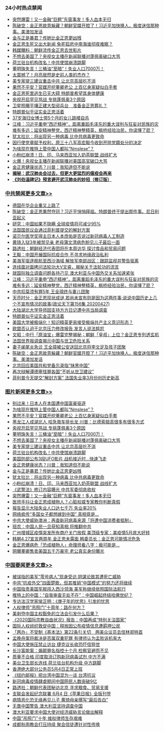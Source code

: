 <div class="catlist">
<h3>24小时热点禁闻</h3>
<ul>
<li><a href="https://github.com/fqnews/bnews/blob/master/topimagenews/20200428/1320409.md">突然爆雷！又一金融“巨鳄”东窗事发！多人血本无归</a></li>
<li><a href="https://github.com/fqnews/bnews/blob/master/cbnews/20200428/1320358.md">陈破空：金正恩故意躲藏？朝鲜官媒开腔了！习近平加快换人，极度迷信那种事。美澳加发话 </a></li>
<li><a href="https://github.com/fqnews/bnews/blob/master/topimagenews/20200428/1320448.md">金与正是暴君？传她比金正恩更凶残</a></li>
<li><a href="https://github.com/fqnews/bnews/blob/master/baitai/20200428/1320423.md">金正恩生死又出大新闻 兔死狐悲中南海谁彻夜难眠？</a></li>
<li><a href="https://github.com/fqnews/bnews/blob/master/comments/20200428/1320573.md">韩媒曝料：朝鲜流传金正恩去世影片</a></li>
<li><a href="https://github.com/fqnews/bnews/blob/master/topimagenews/20200428/1320510.md">不想去美国了？央视女主播在新闻联播对蓬佩奥破口大骂</a></li>
<li><a href="https://github.com/fqnews/bnews/blob/master/topimagenews/20200428/1320494.md">荷兰驻台机构改名！中共使馆崩溃跳脚</a></li>
<li><a href="https://github.com/fqnews/bnews/blob/master/topimagenews/20200428/1320511.md">董明珠失言！三桶油“至暗”！失业人口7000万！</a></li>
<li><a href="https://github.com/fqnews/bnews/blob/master/comments/20200428/1320364.md">太震撼了！月亮居然是史前人类的杰作？</a></li>
<li><a href="https://github.com/fqnews/bnews/blob/master/topimagenews/20200428/1320505.md">美专家提三建议重击中共 让北京高层吃不消</a></li>
<li><a href="https://github.com/fqnews/bnews/blob/master/topimagenews/20200428/1320628.md">果然不平安？官媒开挖董卿老公 上百亿身家疑似白手套</a></li>
<li><a href="https://github.com/fqnews/bnews/blob/master/headline/20200428/1320558.md">金正恩死里逃生已无大碍   特朗普希望其身体健康</a></li>
<li><a href="https://github.com/fqnews/bnews/blob/master/topimagenews/20200428/1320537.md">央视开启罕见骂战 专挑蓬佩奥3个原因</a></li>
<li><a href="https://github.com/fqnews/bnews/blob/master/headline/20200428/1320553.md">卫星照曝平壤正建大型阅兵台　准备金正恩葬礼？</a></li>
<li><a href="https://github.com/fqnews/bnews/blob/master/cbnews/20200428/1320397.md">特朗普似乎证实金正恩活着</a></li>
<li><a href="https://github.com/fqnews/bnews/blob/master/baitai/20200428/1320447.md">37岁海归女博士带5个月的女儿跳楼自杀</a></li>
<li><a href="https://github.com/fqnews/bnews/blob/master/cbnews/20200428/1320462.md">江峰：习近平重申“西迁精神”，距离重蹈毛泽东的重大误判与狂妄对民族的灾难有多远；延安精神整党，西迁精神整精英，枫桥经验治民，你读懂了麽？</a></li>
<li><a href="https://github.com/fqnews/bnews/blob/master/topimagenews/20200428/1320417.md">犹太拉比：将出现另一种病毒 比中共病毒更致命</a></li>
<li><a href="https://github.com/fqnews/bnews/blob/master/weiquan/20200428/1320554.md">因行使党章赋予权利&#65292;原三十八军高宏毅今收到开除党籍处分的决定</a></li>
<li><a href="https://github.com/fqnews/bnews/blob/master/topimagenews/20200428/1320629.md">为啥现在推特上管中国人都叫“Nmslese”？</a></li>
<li><a href="https://github.com/fqnews/bnews/blob/master/topimagenews/20200428/1320416.md">小粉红崩溃！日、印、马来西亚加入奶茶联盟 战线扩大</a></li>
<li><a href="https://github.com/fqnews/bnews/blob/master/comments/20200428/1320466.md">火爆！央视女主播在新闻联播对美国高官破口大骂</a></li>
<li><a href="https://github.com/fqnews/bnews/blob/master/topimagenews/20200428/1320449.md">金正恩健康状态？川普：我知道但不能说</a></li>
<li><b><a href="https://github.com/fqnews/bnews/blob/master/comments/20200211/1275071.md" target="_blank">揭秘：武汉肺炎会过去，但更大更猛烈的瘟疫会再来</a></b></li>
<li><b><a href="https://github.com/fqnews/bnews/blob/master/comments/20200207/1272816.md" target="_blank">《刘伯温碑记》预言避开武汉肺炎的妙招（修订版）</a></b></li>
</ul>
</div>

<div class="catlist">
<h3><a href="https://github.com/fqnews/bnews/blob/master/cbnews/" target="_blank">中共禁闻</a><span><a href="https://github.com/fqnews/bnews/blob/master/cbnews/" target="_blank" rel="nofollow">更多文章>></a></span></h3>
<ul>
<li><a href="https://github.com/fqnews/bnews/blob/master/cbnews/20200429/1320746.md" target="_blank">德国在华企业重又上路了</a></li>
<li><a href="https://github.com/fqnews/bnews/blob/master/cbnews/20200429/1320744.md" target="_blank">陈破空：金正恩果然夺冠？习近平悄悄拜祖。特朗普终于提出那件事。尼日利亚起义</a></li>
<li><a href="https://github.com/fqnews/bnews/blob/master/cbnews/20200429/1320740.md" target="_blank">研究：中国如果不隐瞒 全球疫情将可减少95%</a></li>
<li><a href="https://github.com/fqnews/bnews/blob/master/cbnews/20200429/1320739.md" target="_blank">法国国民议会通过菲利普提交的解封方案</a></li>
<li><a href="https://github.com/fqnews/bnews/blob/master/cbnews/20200429/1320734.md" target="_blank">诺贝尔医学奖得主日本人本庶佑是否说过新冠病毒人工制造</a></li>
<li><a href="https://github.com/fqnews/bnews/blob/master/cbnews/20200429/1320727.md" target="_blank">黄琦入狱3年被禁见亲 老母蒲文清病危盼见儿子最后一面</a></li>
<li><a href="https://github.com/fqnews/bnews/blob/master/cbnews/20200429/1320693.md" target="_blank">路透社：朝鲜经济代表团将在本周访华 探讨食品和贸易问题</a></li>
<li><a href="https://github.com/fqnews/bnews/blob/master/cbnews/20200428/1320682.md" target="_blank">王毅：中国开展国际抗疫合作 不寻求地缘政治私利</a></li>
<li><a href="https://github.com/fqnews/bnews/blob/master/cbnews/20200428/1320676.md" target="_blank">美海军驱逐舰航至西沙海域 解放军南部战区：跟踪监视并警告驱离</a></li>
<li><a href="https://github.com/fqnews/bnews/blob/master/cbnews/20200428/1320623.md" target="_blank">连线面对面拷问法轮功大V文睿，揭秘关于法轮功的流言</a></li>
<li><a href="https://github.com/fqnews/bnews/blob/master/cbnews/20200428/1320614.md" target="_blank">就国际独立调查问题各持己见 澳大利亚与中国外交关系加速紧张</a></li>
<li><a href="https://github.com/fqnews/bnews/blob/master/cbnews/20200428/1320462.md" target="_blank">江峰：习近平重申“西迁精神”，距离重蹈毛泽东的重大误判与狂妄对民族的灾难有多远；延安精神整党，西迁精神整精英，枫桥经验治民，你读懂了麽？</a></li>
<li><a href="https://github.com/fqnews/bnews/blob/master/cbnews/20200428/1320451.md" target="_blank">中共扣莫须有罪5年 王全璋终与妻儿团聚</a></li>
<li><a href="https://github.com/fqnews/bnews/blob/master/cbnews/20200428/1320413.md" target="_blank">天亮时分：金正恩现状成谜,若尚未宣布则是因为这两件事;说说中国历史上几个不宣布情况的故事(政论天下第156集 20200427)</a></li>
<li><a href="https://github.com/fqnews/bnews/blob/master/cbnews/20200428/1320407.md" target="_blank">大陆湖北大学导师因支持方方日记遭中共当局调查</a></li>
<li><a href="https://github.com/fqnews/bnews/blob/master/cbnews/20200428/1320397.md" target="_blank">特朗普似乎证实金正恩活着</a></li>
<li><a href="https://github.com/fqnews/bnews/blob/master/cbnews/20200428/1319581.md" target="_blank">美国大学被极端化！知识精英更易接受极端共产主义意识形态？</a></li>
<li><a href="https://github.com/fqnews/bnews/blob/master/cbnews/20200428/1320371.md" target="_blank">欧盟否认迫于北京压力修改报告 发言人说法尴尬</a></li>
<li><a href="https://github.com/fqnews/bnews/blob/master/cbnews/20200428/1320365.md" target="_blank">文昭：中行「原油宝」爆雷完整揭秘；朝鲜「皇叔」上位？金正恩专列透玄机</a></li>
<li><a href="https://github.com/fqnews/bnews/blob/master/cbnews/20200428/1320361.md" target="_blank">法国世界报调查揭示中国与世卫危险关系</a></li>
<li><a href="https://github.com/fqnews/bnews/blob/master/cbnews/20200428/1320359.md" target="_blank">妻子阑尾炎急诊 王全璋被公安送回北京将李文足及孩子团聚</a></li>
<li><a href="https://github.com/fqnews/bnews/blob/master/cbnews/20200428/1320358.md" target="_blank">陈破空：金正恩故意躲藏？朝鲜官媒开腔了！习近平加快换人，极度迷信那种事。美澳加发话</a></li>
<li><a href="https://github.com/fqnews/bnews/blob/master/cbnews/20200428/1320349.md" target="_blank">北京回应美国共和党备忘录指“抹黑中国”</a></li>
<li><a href="https://github.com/fqnews/bnews/blob/master/cbnews/20200428/1320348.md" target="_blank">再次辩解谭德塞怪罪各国“不听从世卫建议”</a></li>
<li><a href="https://github.com/fqnews/bnews/blob/master/cbnews/20200428/1320347.md" target="_blank">菲利普今天提交“解封方案” 法国失业率3月份创历史新高</a></li>

</ul>
</div>
<div class="catlist">
<h3><a href="https://github.com/fqnews/bnews/blob/master/topimagenews/" target="_blank">图片新闻</a><span><a href="https://github.com/fqnews/bnews/blob/master/topimagenews/" target="_blank" rel="nofollow">更多文章>></a></span></h3>
<ul>
<li><a href="https://github.com/fqnews/bnews/blob/master/topimagenews/20200428/1320630.md" target="_blank">别过来！日本人在本国遭中国富豪驱逐</a></li>
<li><a href="https://github.com/fqnews/bnews/blob/master/topimagenews/20200428/1320629.md" target="_blank">为啥现在推特上管中国人都叫“Nmslese”？</a></li>
<li><a href="https://github.com/fqnews/bnews/blob/master/topimagenews/20200428/1320628.md" target="_blank">果然不平安？官媒开挖董卿老公 上百亿身家疑似白手套</a></li>
<li><a href="https://github.com/fqnews/bnews/blob/master/topimagenews/20200428/1320615.md" target="_blank">黑龙江人成湖北人 哈急救车排长龙 川普：比德索赔高很多有很多方式</a></li>
<li><a href="https://github.com/fqnews/bnews/blob/master/topimagenews/20200428/1320537.md" target="_blank">央视开启罕见骂战 专挑蓬佩奥3个原因</a></li>
<li><a href="https://github.com/fqnews/bnews/blob/master/topimagenews/20200428/1320511.md" target="_blank">董明珠失言！三桶油“至暗”！失业人口7000万！</a></li>
<li><a href="https://github.com/fqnews/bnews/blob/master/topimagenews/20200428/1320510.md" target="_blank">不想去美国了？央视女主播在新闻联播对蓬佩奥破口大骂</a></li>
<li><a href="https://github.com/fqnews/bnews/blob/master/topimagenews/20200428/1320505.md" target="_blank">美专家提三建议重击中共 让北京高层吃不消</a></li>
<li><a href="https://github.com/fqnews/bnews/blob/master/topimagenews/20200428/1320494.md" target="_blank">荷兰驻台机构改名！中共使馆崩溃跳脚</a></li>
<li><a href="https://github.com/fqnews/bnews/blob/master/topimagenews/20200428/1320464.md" target="_blank">美国防部公布3段UFO影片 战机接近时…快速飞走</a></li>
<li><a href="https://github.com/fqnews/bnews/blob/master/topimagenews/20200428/1320449.md" target="_blank">金正恩健康状态？川普：我知道但不能说</a></li>
<li><a href="https://github.com/fqnews/bnews/blob/master/topimagenews/20200428/1320448.md" target="_blank">金与正是暴君？传她比金正恩更凶残</a></li>
<li><a href="https://github.com/fqnews/bnews/blob/master/topimagenews/20200428/1320417.md" target="_blank">犹太拉比：将出现另一种病毒 比中共病毒更致命</a></li>
<li><a href="https://github.com/fqnews/bnews/blob/master/topimagenews/20200428/1320416.md" target="_blank">小粉红崩溃！日、印、马来西亚加入奶茶联盟 战线扩大</a></li>
<li><a href="https://github.com/fqnews/bnews/blob/master/topimagenews/20200428/1320415.md" target="_blank">《武警法》修订内容曝光 中共军委彻底收权</a></li>
<li><a href="https://github.com/fqnews/bnews/blob/master/topimagenews/20200428/1320409.md" target="_blank">突然爆雷！又一金融“巨鳄”东窗事发！多人血本无归</a></li>
<li><a href="https://github.com/fqnews/bnews/blob/master/topimagenews/20200428/1320406.md" target="_blank">医师手抖让金正恩成植物人？心脏权威专家教你判断真假</a></li>
<li><a href="https://github.com/fqnews/bnews/blob/master/topimagenews/20200428/1320351.md" target="_blank">报告显示大陆失业人口达七千万 失业率20%</a></li>
<li><a href="https://github.com/fqnews/bnews/blob/master/topimagenews/20200428/1320350.md" target="_blank">网络疯传“多国女子都想嫁到中国” 真相竟是…</a></li>
<li><a href="https://github.com/fqnews/bnews/blob/master/topimagenews/20200427/1320161.md" target="_blank">中共大使威胁澳洲：再查新冠病毒来源「将遭中国消费者抵制」</a></li>
<li><a href="https://github.com/fqnews/bnews/blob/master/topimagenews/20200427/1320160.md" target="_blank">班农：中国人民一旦获知真相 将推翻中共</a></li>
<li><a href="https://github.com/fqnews/bnews/blob/master/topimagenews/20200427/1320151.md" target="_blank">广州增城区疫情突发所有商户关门放假 美顶级专家：美疫情5月底大好转</a></li>
<li><a href="https://github.com/fqnews/bnews/blob/master/topimagenews/20200427/1320139.md" target="_blank">韩朝4.27宣言两周年 金正恩未露面 韩委员长：金正恩可能情况危急</a></li>
<li><a href="https://github.com/fqnews/bnews/blob/master/topimagenews/20200427/1320118.md" target="_blank">金正恩爆病危「恐成植物人」命理师看八字：极可能是…</a></li>
<li><a href="https://github.com/fqnews/bnews/blob/master/topimagenews/20200427/1320117.md" target="_blank">网曝董卿售卖美国五千万豪宅 老公真实身份曝光</a></li>

</ul>
</div>
<div class="catlist">
<h3><a href="https://github.com/fqnews/bnews/blob/master/headline/" target="_blank">中国要闻</a><span><a href="https://github.com/fqnews/bnews/blob/master/headline/" target="_blank" rel="nofollow">更多文章>></a></span></h3>
<ul>
<li><a href="https://github.com/fqnews/bnews/blob/master/headline/20200429/1320737.md" target="_blank">被误指的美军&#8221;零号病人&#8221;现身受访     阴谋论致其遭死亡威胁</a></li>
<li><a href="https://github.com/fqnews/bnews/blob/master/headline/20200429/1320736.md" target="_blank">中共“抗疫外交”四面楚歌，但其推销“中国模式”的努力还将继续</a></li>
<li><a href="https://github.com/fqnews/bnews/blob/master/headline/20200429/1320732.md" target="_blank">中国指责美国军舰闯入西沙领海 美军称继续依照国际法航行</a></li>
<li><a href="https://github.com/fqnews/bnews/blob/master/headline/20200429/1320731.md" target="_blank">推特上的中国：“自我审查无处不在”：中国崛起终结哈佛世纪？</a></li>
<li><a href="https://github.com/fqnews/bnews/blob/master/headline/20200429/1320729.md" target="_blank">专访法汉学家侯芷明：《庚子年的忧思》引发的忧思</a></li>
<li><a href="https://github.com/fqnews/bnews/blob/master/headline/20200429/1320728.md" target="_blank">人权律师“吊照门”十周年：路在何方？</a></li>
<li><a href="https://github.com/fqnews/bnews/blob/master/headline/20200429/1320726.md" target="_blank">美剥夺中国主权豁免的立法会引发什么后果？</a></li>
<li><a href="https://github.com/fqnews/bnews/blob/master/headline/20200429/1320725.md" target="_blank">《2020国际宗教自由状况》报告：中国再成“特别关注国家”</a></li>
<li><a href="https://github.com/fqnews/bnews/blob/master/headline/20200429/1320724.md" target="_blank">国际人权组织敦促中国：释放因公布疫情信息遭羁押公民</a></li>
<li><a href="https://github.com/fqnews/bnews/blob/master/headline/20200429/1320719.md" target="_blank">「两办」不受制《基本法》第22条引关切　两美众议员去信林郑特首</a></li>
<li><a href="https://github.com/fqnews/bnews/blob/master/headline/20200429/1320716.md" target="_blank">孟晚舟案将裁决是否属双重犯罪  有律师认为孟败诉机率大</a></li>
<li><a href="https://github.com/fqnews/bnews/blob/master/headline/20200429/1320710.md" target="_blank">中国大使施压禁止访台 捷克议长收恐吓信猝世</a></li>
<li><a href="https://github.com/fqnews/bnews/blob/master/headline/20200429/1320709.md" target="_blank">长沙富能案：煽颠罪名指控十个月   检察官避而不见</a></li>
<li><a href="https://github.com/fqnews/bnews/blob/master/headline/20200429/1320708.md" target="_blank">质量不合格  印度取消订购新冠病毒试剂   中方不满</a></li>
<li><a href="https://github.com/fqnews/bnews/blob/master/headline/20200429/1320705.md" target="_blank">美台卫生部长连线 荷兰驻台机构升级 中方跳脚</a></li>
<li><a href="https://github.com/fqnews/bnews/blob/master/headline/20200429/1320703.md" target="_blank">香港绝大部分公务员5月4日正常上班</a></li>
<li><a href="https://github.com/fqnews/bnews/blob/master/headline/20200429/1320702.md" target="_blank">《纽约邮报》把台湾中国混为一谈 台湾抗议</a></li>
<li><a href="https://github.com/fqnews/bnews/blob/master/headline/20200429/1320694.md" target="_blank">新冠病毒疫情肆虐期间中国网民人数突破9亿</a></li>
<li><a href="https://github.com/fqnews/bnews/blob/master/headline/20200429/1320686.md" target="_blank">路透社：朝鲜代表团秘访北京  寻求粮食、贸易支援</a></li>
<li><a href="https://github.com/fqnews/bnews/blob/master/headline/20200429/1320685.md" target="_blank">支联会发起纪念联署  6月4 日《苹果日报》全版刊登</a></li>
<li><a href="https://github.com/fqnews/bnews/blob/master/headline/20200428/1320679.md" target="_blank">病情恶化恐无缘再见儿子 黄琦母亲撰写“最后告白”</a></li>
<li><a href="https://github.com/fqnews/bnews/blob/master/headline/20200428/1320678.md" target="_blank">无畏中国警告 澳大利亚坚持调查中国</a></li>
<li><a href="https://github.com/fqnews/bnews/blob/master/headline/20200428/1320665.md" target="_blank">澳大利亚要求中国大使对经济威胁言论做出解释</a></li>
<li><a href="https://github.com/fqnews/bnews/blob/master/headline/20200428/1320655.md" target="_blank">中国“吊照门”十年 维权律师生存艰难</a></li>
<li><a href="https://github.com/fqnews/bnews/blob/master/headline/20200428/1320644.md" target="_blank">成都秋雨教会打压持续   聚会信徒遭针对性传唤</a></li>

</ul>
</div>